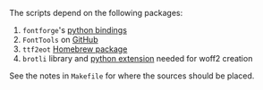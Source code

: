 The scripts depend on the following packages:

1. `fontforge`'s [python bindings](https://fontforge.github.io/en-US/documentation/scripting/python/)
2. `FontTools` on [GitHub](https://github.com/fonttools/fonttools)
3. `ttf2eot` [Homebrew package](https://github.com/bramstein/homebrew-webfonttools)
4. `brotli` library and [python extension](https://github.com/google/brotli) needed for woff2 creation

See the notes in `Makefile` for where the sources should be placed.
